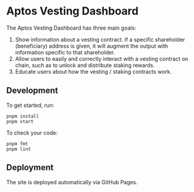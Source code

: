 # Aptos Vesting Dashboard

The Aptos Vesting Dashboard has three main goals:
1. Show information about a vesting contract. If a specific shareholder (beneficiary) address is given, it will augment the output with information specific to that shareholder.
2. Allow users to easily and correctly interact with a vesting contract on chain, such as to unlock and distribute staking rewards.
3. Educate users about how the vesting / staking contracts work.

## Development
To get started, run:
```
pnpm install
pnpm start
```

To check your code:
```
pnpm fmt
pnpm lint
```

## Deployment
The site is deployed automatically via GitHub Pages.
